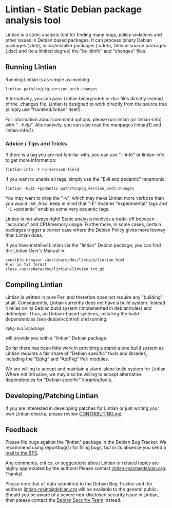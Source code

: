 # Lintian - Static Debian package analysis tool

Lintian is a static analysis tool for finding many bugs, policy
violations and other issues in Debian based packages.  It can process
binary Debian packages (.deb), micro/installer packages (.udeb),
Debian source packages (.dsc) and (to a limited degree) the "buildinfo"
and "changes" files.


## Running Lintian

Running Lintian is as simple as invoking

```
lintian path/to/pkg_version_arch.changes
```

Alternatively, you can pass Lintian binary/udeb or dsc files directly
instead of the .changes file.  Lintian is designed to work directly
from the source tree (simply use "frontend/lintian" itself).

For information about command options, please run lintian (or
lintian-info) with "--help". Alternatively, you can also read the
manpages lintian(1) and lintian-info(1).

### Advice / Tips and Tricks

If there is a tag you are not familiar with, you can use "--info" or
lintian-info to get more information:

```
lintian-info -t no-version-field
```

If you want to enable all tags, simply use the "Evil and pedantic"
mnemonic:

```
lintian -EvIL +pedantic path/to/pkg_version_arch.changes
```

You may want to drop the "-v", which may make Lintian more verbose
than you would like.  Also, keep in mind that "-E" enables
"experimental" tags and "-L +pedantic" enables some very pedantic
tags.

Lintian is not always right!  Static analysis involves a trade-off
between "accuracy" and CPU/memory usage.  Furthermore, in some cases,
certain packages trigger a corner case where the Debian Policy gives
more leeway than Lintian does.

If you have installed Lintian via the "lintian" Debian package, you
can find the Lintian User's Manual in:

```
sensible-browser /usr/share/doc/lintian/lintian.html
# or in txt format
zless /usr/share/doc/lintian/lintian.txt.gz
```


## Compiling Lintian

Lintian is written in pure Perl and therefore does not require any
"building" at all.  Consequently, Lintian currently does not have a
build system.  Instead it relies on its Debian build system
(implemented in debian/rules) and debhelper.  Thus, on Debian-based
systems, installing the build dependencies (see debian/control) and
running:

```
dpkg-buildpackage
```

will provide you with a "lintian" Debian package.

So far there has been little work in providing a stand-alone build
system as Lintian requires a fair share of "Debian specific" tools and
libraries, including the "Dpkg" and "AptPkg" Perl modules.

We are willing to accept and maintain a stand-alone build system for
Lintian.  Where not intrusive, we may also be willing to accept
alternative dependencies for "Debian specific" libraries/tools.

## Developing/Patching Lintian

If you are interested in developing patches for Lintian or just
writing your own Lintian checks, please review
[CONTRIBUTING.md](CONTRIBUTING.md).

## Feedback

Please file bugs against the "lintian" package in the Debian Bug
Tracker.  We recommend using reportbug(1) for filing bugs, but
in its absence you send a [mail to the BTS][bts-report-bug].

Any comments, critics, or suggestions about Lintian or related topics
are highly appreciated by the authors! Please contact
<lintian-maint@debian.org>.  Thanks!

Please note that all data submitted to the Debian Bug Tracker and the
address <lintian-maint@debian.org> will be available to the general
public.  Should you be aware of a severe non-disclosed security issue
in Lintian, then please contact the
[Debian Security Team][report-security-issue] instead.

[bts-report-bug]: https://www.debian.org/Bugs/Reporting

[report-security-issue]: https://www.debian.org/security/faq#contact
